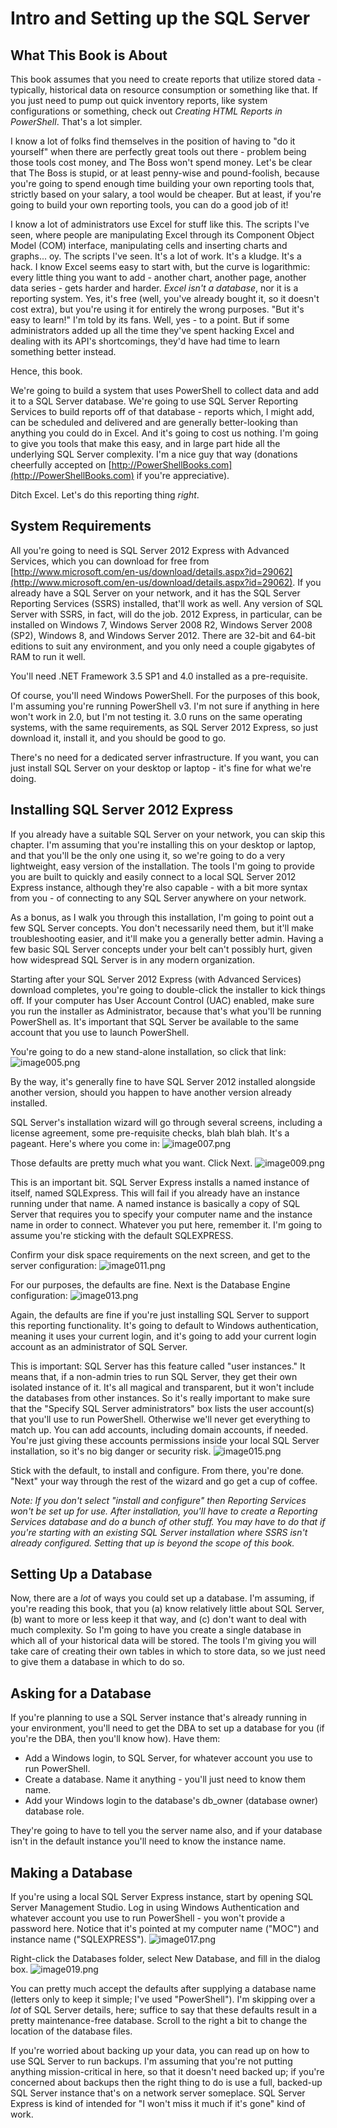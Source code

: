 # Intro and Setting up the SQL Server

## What This Book is About

This book assumes that you need to create reports that utilize stored data - typically, historical data on resource consumption or something like that. If you just need to pump out quick inventory reports, like system configurations or something, check out _Creating HTML Reports in PowerShell_. That's a lot simpler.

I know a lot of folks find themselves in the position of having to "do it yourself" when there are perfectly great tools out there - problem being those tools cost money, and The Boss won't spend money. Let's be clear that The Boss is stupid, or at least penny-wise and pound-foolish, because you're going to spend enough time building your own reporting tools that, strictly based on your salary, a tool would be cheaper. But at least, if you're going to build your own reporting tools, you can do a good job of it!

I know a lot of administrators use Excel for stuff like this. The scripts I've seen, where people are manipulating Excel through its Component Object Model (COM) interface, manipulating cells and inserting charts and graphs... oy. The scripts I've seen. It's a lot of work. It's a kludge. It's a hack. I know Excel seems easy to start with, but the curve is logarithmic: every little thing you want to add - another chart, another page, another data series - gets harder and harder. _Excel isn't a database_, nor it is a reporting system. Yes, it's free (well, you've already bought it, so it doesn't cost extra), but you're using it for entirely the wrong purposes. "But it's easy to learn!" I'm told by its fans. Well, yes - to a point. But if some administrators added up all the time they've spent hacking Excel and dealing with its API's shortcomings, they'd have had time to learn something better instead.

Hence, this book.

We're going to build a system that uses PowerShell to collect data and add it to a SQL Server database. We're going to use SQL Server Reporting Services to build reports off of that database - reports which, I might add, can be scheduled and delivered and are generally better-looking than anything you could do in Excel. And it's going to cost us nothing. I'm going to give you tools that make this easy, and in large part hide all the underlying SQL Server complexity. I'm a nice guy that way (donations cheerfully accepted on [http://PowerShellBooks.com](http://PowerShellBooks.com) if you're appreciative).

Ditch Excel. Let's do this reporting thing _right_.

## System Requirements

All you're going to need is SQL Server 2012 Express with Advanced Services, which you can download for free from [http://www.microsoft.com/en-us/download/details.aspx?id=29062](http://www.microsoft.com/en-us/download/details.aspx?id=29062). If you already have a SQL Server on your network, and it has the SQL Server Reporting Services (SSRS) installed, that'll work as well. Any version of SQL Server with SSRS, in fact, will do the job. 2012 Express, in particular, can be installed on Windows 7, Windows Server 2008 R2, Windows Server 2008 (SP2), Windows 8, and Windows Server 2012. There are 32-bit and 64-bit editions to suit any environment, and you only need a couple gigabytes of RAM to run it well.

You'll need .NET Framework 3.5 SP1 and 4.0 installed as a pre-requisite.

Of course, you'll need Windows PowerShell. For the purposes of this book, I'm assuming you're running PowerShell v3. I'm not sure if anything in here won't work in 2.0, but I'm not testing it. 3.0 runs on the same operating systems, with the same requirements, as SQL Server 2012 Express, so just download it, install it, and you should be good to go.

There's no need for a dedicated server infrastructure. If you want, you can just install SQL Server on your desktop or laptop - it's fine for what we're doing.


## Installing SQL Server 2012 Express

If you already have a suitable SQL Server on your network, you can skip this chapter. I'm assuming that you're installing this on your desktop or laptop, and that you'll be the only one using it, so we're going to do a very lightweight, easy version of the installation. The tools I'm going to provide you are built to quickly and easily connect to a local SQL Server 2012 Express instance, although they're also capable - with a bit more syntax from you - of connecting to any SQL Server anywhere on your network.

As a bonus, as I walk you through this installation, I'm going to point out a few SQL Server concepts. You don't necessarily need them, but it'll make troubleshooting easier, and it'll make you a generally better admin. Having a few basic SQL Server concepts under your belt can't possibly hurt, given how widespread SQL Server is in any modern organization.

Starting after your SQL Server 2012 Express (with Advanced Services) download completes, you're going to double-click the installer to kick things off. If your computer has User Account Control (UAC) enabled, make sure you run the installer as Administrator, because that's what you'll be running PowerShell as. It's important that SQL Server be available to the same account that you use to launch PowerShell.

You're going to do a new stand-alone installation, so click that link:
![image005.png](images/image005.png)



By the way, it's generally fine to have SQL Server 2012 installed alongside another version, should you happen to have another version already installed.

SQL Server's installation wizard will go through several screens, including a license agreement, some pre-requisite checks, blah blah blah. It's a pageant. Here's where you come in:
![image007.png](images/image007.png)


Those defaults are pretty much what you want. Click Next.
![image009.png](images/image009.png)

This is an important bit. SQL Server Express installs a named instance of itself, named SQLExpress. This will fail if you already have an instance running under that name. A named instance is basically a copy of SQL Server that requires you to specify your computer name and the instance name in order to connect. Whatever you put here, remember it. I'm going to assume you're sticking with the default SQLEXPRESS.

Confirm your disk space requirements on the next screen, and get to the server configuration:
![image011.png](images/image011.png)


For our purposes, the defaults are fine. Next is the Database Engine configuration:
![image013.png](images/image013.png)


Again, the defaults are fine if you're just installing SQL Server to support this reporting functionality. It's going to default to Windows authentication, meaning it uses your current login, and it's going to add your current login account as an administrator of SQL Server.

This is important: SQL Server has this feature called "user instances." It means that, if a non-admin tries to run SQL Server, they get their own isolated instance of it. It's all magical and transparent, but it won't include the databases from other instances. So it's really important to make sure that the "Specify SQL Server administrators" box lists the user account(s) that you'll use to run PowerShell. Otherwise we'll never get everything to match up. You can add accounts, including domain accounts, if needed. You're just giving these accounts permissions inside your local SQL Server installation, so it's no big danger or security risk.
![image015.png](images/image015.png)


Stick with the default, to install and configure. From there, you're done. "Next" your way through the rest of the wizard and go get a cup of coffee.

_Note: If you don't select "install and configure" then Reporting Services won't be set up for use. After installation, you'll have to create a Reporting Services database and do a bunch of other stuff. You may have to do that if you're starting with an existing SQL Server installation where SSRS isn't already configured. Setting that up is beyond the scope of this book._

## Setting Up a Database

Now, there are a _lot_ of ways you could set up a database. I'm assuming, if you're reading this book, that you (a) know relatively little about SQL Server, (b) want to more or less keep it that way, and (c) don't want to deal with much complexity. So I'm going to have you create a single database in which all of your historical data will be stored. The tools I'm giving you will take care of creating their own tables in which to store data, so we just need to give them a database in which to do so.

## Asking for a Database

If you're planning to use a SQL Server instance that's already running in your environment, you'll need to get the DBA to set up a database for you (if you're the DBA, then you'll know how). Have them:

- Add a Windows login, to SQL Server, for whatever account you use to run PowerShell.
- Create a database. Name it anything - you'll just need to know them name.
- Add your Windows login to the database's db\_owner (database owner) database role.

They're going to have to tell you the server name also, and if your database isn't in the default instance you'll need to know the instance name.

## Making a Database

If you're using a local SQL Server Express instance, start by opening SQL Server Management Studio. Log in using Windows Authentication and whatever account you use to run PowerShell - you won't provide a password here. Notice that it's pointed at my computer name ("MOC") and instance name ("SQLEXPRESS").
![image017.png](images/image017.png)


Right-click the Databases folder, select New Database, and fill in the dialog box.
![image019.png](images/image019.png)

You can pretty much accept the defaults after supplying a database name (letters only to keep it simple; I've used "PowerShell"). I'm skipping over a _lot_ of SQL Server details, here; suffice to say that these defaults result in a pretty maintenance-free database. Scroll to the right a bit to change the location of the database files.

If you're worried about backing up your data, you can read up on how to use SQL Server to run backups. I'm assuming that you're not putting anything mission-critical in here, so that it doesn't need backed up; if you're concerned about backups then the right thing to do is use a full, backed-up SQL Server instance that's on a network server someplace. SQL Server Express is kind of intended for "I won't miss it much if it's gone" kind of work.
